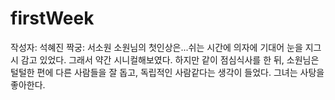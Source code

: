 # firstWeek

작성자: 석혜진
짝궁: 서소원
소원님의 첫인상은...쉬는 시간에 의자에 기대어 눈을 지그시 감고 있었다.
그래서 약간 시니컬해보였다.
하지만 같이 점심식사를 한 뒤, 소원님은 털털한 편에 다른 사람들을 잘 돕고, 독립적인 사람같다는 생각이 들었다.
그녀는 사탕을 좋아한다.

